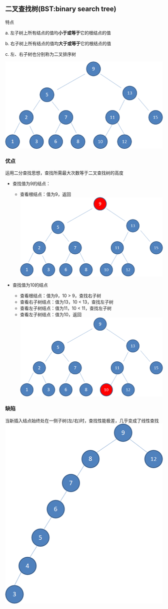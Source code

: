 ## 二叉查找树(BST:binary search tree)

特点

a. 左子树上所有结点的值均**小于或等于**它的根结点的值

b. 右子树上所有结点的值均**大于或等于**它的根结点的值

c. 左、右子树也分别称为二叉排序树

![BSTree.png](algorithm/bstree/BSTree.png)

### 优点
运用二分查找思想，查找所需最大次数等于二叉查找树的高度

* 查找值为9的结点：
    * 查看根结点：值为9，返回
![BSTreeSample.png](algorithm/bstree/BSTreeSample.png)

* 查找值为10的结点
    * 查看根结点：值为9，10 > 9，查找右子树
    * 查看右子树结点：值为13，10 < 13，查找左子树
    * 查看左子树结点：值为11，10 < 11，查找左子树
    * 查看左子树结点：值为10，返回
![BSTreeSample2.png](algorithm/bstree/BSTreeSample2.png)
      
### 缺陷

当新插入结点始终处在一侧子树(左/右)时，查找性能极差，几乎变成了线性查找
![BSTreeSample3.png](algorithm/bstree/BSTreeSample3.png)




